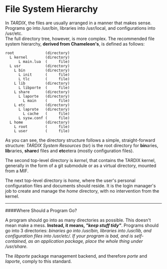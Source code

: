 File System Hierarchy
=====================

In _TARDIX_, the files are usually arranged in a manner that makes sense. Programs go into /usr/bin, libraries into /usr/local, and configurations into /usr/etc.  
The full directory tree, however, is more complex. The recommended file system hierarchy, **derived from Chameleon's**, is defined as follows:  



```
root              (directory)
  L kernel        (directory)
      L main.lua  (     file)
  L usr           (directory)
    L bin         (directory)
      L init      (     file)
      L tlc       (     file)
    L lib         (directory)
      L libporte  (     file)
    L share       (directory)
      L laporte   (directory)
        L main    (     file)
    L etc         (directory)
      L laprote   (directory)
        L cache   (     file)
      L sysw.conf (     file)
  L home          (directory)
    L root        (     file)
    L user        (     file)
```

As you can see, the directory structure follows a simple, straight-forward structure: _TARDIX System Resources_ (tsr) is the root directory for **bin**aries, **lib**raries, **share**d files and **etc**etera (mostly configuration files).  


The second top-level directory is _kernel_, that contains the TARDIX kernel, generally in the form of a git submodule or as a virtual directory, mounted from a MIF.  


The next top-level directory is _home_, where the user's personal configuration files and documents should reside. It is the login manager's job to create and manage the _home_ directory, with no intervention from the kernel.

------------------------------

####Where Should a Program Go?

A program should go into as many directories as possible. This doesn't mean make a mess. **Instead, it means, _"keep stuff tidy"_**. Programs should go into 3 directories: _binaries go into /usr/bin, libraries into /usr/lib, and configuration files into /usr/etc/<program>. If your program is bad, and is self-contained, as an application package, place the whole thing under /usr/share._  

The _libporte_ package management backend, and therefore _porte_ and _laporte_, comply to this standard.

